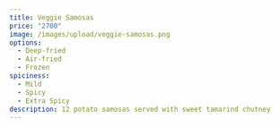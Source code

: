 ```yaml
---
title: Veggie Samosas
price: "2700"
image: /images/upload/veggie-samosas.png
options:
  - Deep-fried
  - Air-fried
  - Frozen
spiciness:
  - Mild
  - Spicy
  - Extra Spicy
description: 12 potato samosas served with sweet tamarind chutney
---
```

